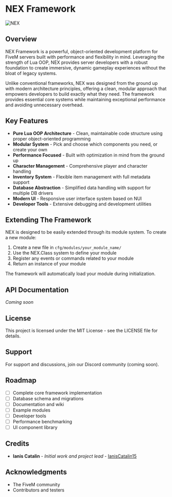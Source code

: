 # NEX Framework
![NEX](https://github.com/user-attachments/assets/2883432d-493a-4921-ac27-4692839118d5)
## Overview

NEX Framework is a powerful, object-oriented development platform for FiveM servers built with performance and flexibility in mind. Leveraging the strength of Lua OOP, NEX provides server developers with a robust foundation to create immersive, dynamic gameplay experiences without the bloat of legacy systems.

Unlike conventional frameworks, NEX was designed from the ground up with modern architecture principles, offering a clean, modular approach that empowers developers to build exactly what they need. The framework provides essential core systems while maintaining exceptional performance and avoiding unnecessary overhead.

## Key Features

- **Pure Lua OOP Architecture** - Clean, maintainable code structure using proper object-oriented programming
- **Modular System** - Pick and choose which components you need, or create your own
- **Performance Focused** - Built with optimization in mind from the ground up
- **Character Management** - Comprehensive player and character handling
- **Inventory System** - Flexible item management with full metadata support
- **Database Abstraction** - Simplified data handling with support for multiple DB drivers
- **Modern UI** - Responsive user interface system based on NUI
- **Developer Tools** - Extensive debugging and development utilities

## Extending The Framework

NEX is designed to be easily extended through its module system. To create a new module:

1. Create a new file in `cfg/modules/your_module_name/`
2. Use the NEX.Class system to define your module
3. Register any events or commands related to your module
4. Return an instance of your module

The framework will automatically load your module during initialization.

## API Documentation

*Coming soon*

## License

This project is licensed under the MIT License - see the LICENSE file for details.

## Support

For support and discussions, join our Discord community (coming soon).

## Roadmap

- [ ] Complete core framework implementation
- [ ] Database schema and migrations
- [ ] Documentation and wiki
- [ ] Example modules
- [ ] Developer tools
- [ ] Performance benchmarking
- [ ] UI component library

## Credits

- **Ianis Catalin** - *Initial work and project lead* - [IanisCatalin15](https://github.com/IanisCatalin15)

## Acknowledgments

- The FiveM community
- Contributors and testers
